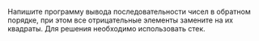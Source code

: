 Напишите программу вывода последовательности чисел в обратном порядке, при этом все отрицательные элементы замените на их квадраты. Для решения необходимо использовать стек.